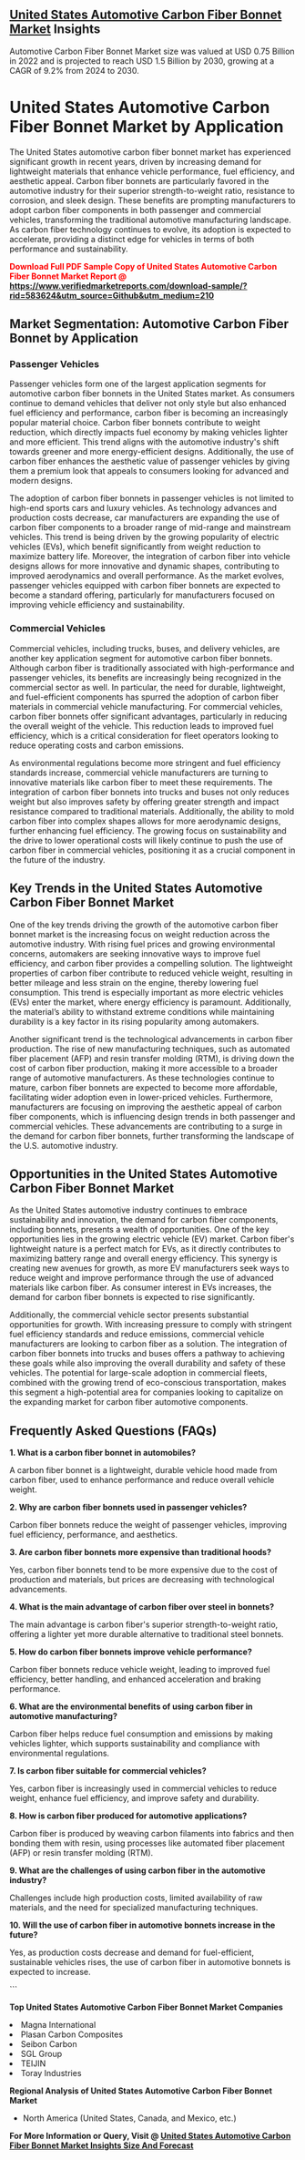 <h2><a href="https://www.verifiedmarketreports.com/download-sample/?rid=583624&amp;utm_source=Github&amp;utm_medium=210" target="_blank">United States Automotive Carbon Fiber Bonnet Market</a> Insights</h2><p>Automotive Carbon Fiber Bonnet Market size was valued at USD 0.75 Billion in 2022 and is projected to reach USD 1.5 Billion by 2030, growing at a CAGR of 9.2% from 2024 to 2030.</p><p><h1>United States Automotive Carbon Fiber Bonnet Market by Application</h1><p>The United States automotive carbon fiber bonnet market has experienced significant growth in recent years, driven by increasing demand for lightweight materials that enhance vehicle performance, fuel efficiency, and aesthetic appeal. Carbon fiber bonnets are particularly favored in the automotive industry for their superior strength-to-weight ratio, resistance to corrosion, and sleek design. These benefits are prompting manufacturers to adopt carbon fiber components in both passenger and commercial vehicles, transforming the traditional automotive manufacturing landscape. As carbon fiber technology continues to evolve, its adoption is expected to accelerate, providing a distinct edge for vehicles in terms of both performance and sustainability.</p><p><strong><p><span class=""><span style="color: #ff0000;"><strong>Download Full PDF Sample Copy of United States Automotive Carbon Fiber Bonnet Market Report</strong> @ </span><a href="https://www.verifiedmarketreports.com/download-sample/?rid=583624&amp;utm_source=Github&amp;utm_medium=210" target="_blank">https://www.verifiedmarketreports.com/download-sample/?rid=583624&amp;utm_source=Github&amp;utm_medium=210</a></span></p></strong></p><h2>Market Segmentation: Automotive Carbon Fiber Bonnet by Application</h2><h3>Passenger Vehicles</h3><p>Passenger vehicles form one of the largest application segments for automotive carbon fiber bonnets in the United States market. As consumers continue to demand vehicles that deliver not only style but also enhanced fuel efficiency and performance, carbon fiber is becoming an increasingly popular material choice. Carbon fiber bonnets contribute to weight reduction, which directly impacts fuel economy by making vehicles lighter and more efficient. This trend aligns with the automotive industry's shift towards greener and more energy-efficient designs. Additionally, the use of carbon fiber enhances the aesthetic value of passenger vehicles by giving them a premium look that appeals to consumers looking for advanced and modern designs.</p><p>The adoption of carbon fiber bonnets in passenger vehicles is not limited to high-end sports cars and luxury vehicles. As technology advances and production costs decrease, car manufacturers are expanding the use of carbon fiber components to a broader range of mid-range and mainstream vehicles. This trend is being driven by the growing popularity of electric vehicles (EVs), which benefit significantly from weight reduction to maximize battery life. Moreover, the integration of carbon fiber into vehicle designs allows for more innovative and dynamic shapes, contributing to improved aerodynamics and overall performance. As the market evolves, passenger vehicles equipped with carbon fiber bonnets are expected to become a standard offering, particularly for manufacturers focused on improving vehicle efficiency and sustainability.</p><h3>Commercial Vehicles</h3><p>Commercial vehicles, including trucks, buses, and delivery vehicles, are another key application segment for automotive carbon fiber bonnets. Although carbon fiber is traditionally associated with high-performance and passenger vehicles, its benefits are increasingly being recognized in the commercial sector as well. In particular, the need for durable, lightweight, and fuel-efficient components has spurred the adoption of carbon fiber materials in commercial vehicle manufacturing. For commercial vehicles, carbon fiber bonnets offer significant advantages, particularly in reducing the overall weight of the vehicle. This reduction leads to improved fuel efficiency, which is a critical consideration for fleet operators looking to reduce operating costs and carbon emissions.</p><p>As environmental regulations become more stringent and fuel efficiency standards increase, commercial vehicle manufacturers are turning to innovative materials like carbon fiber to meet these requirements. The integration of carbon fiber bonnets into trucks and buses not only reduces weight but also improves safety by offering greater strength and impact resistance compared to traditional materials. Additionally, the ability to mold carbon fiber into complex shapes allows for more aerodynamic designs, further enhancing fuel efficiency. The growing focus on sustainability and the drive to lower operational costs will likely continue to push the use of carbon fiber in commercial vehicles, positioning it as a crucial component in the future of the industry.</p><h2>Key Trends in the United States Automotive Carbon Fiber Bonnet Market</h2><p>One of the key trends driving the growth of the automotive carbon fiber bonnet market is the increasing focus on weight reduction across the automotive industry. With rising fuel prices and growing environmental concerns, automakers are seeking innovative ways to improve fuel efficiency, and carbon fiber provides a compelling solution. The lightweight properties of carbon fiber contribute to reduced vehicle weight, resulting in better mileage and less strain on the engine, thereby lowering fuel consumption. This trend is especially important as more electric vehicles (EVs) enter the market, where energy efficiency is paramount. Additionally, the material’s ability to withstand extreme conditions while maintaining durability is a key factor in its rising popularity among automakers.</p><p>Another significant trend is the technological advancements in carbon fiber production. The rise of new manufacturing techniques, such as automated fiber placement (AFP) and resin transfer molding (RTM), is driving down the cost of carbon fiber production, making it more accessible to a broader range of automotive manufacturers. As these technologies continue to mature, carbon fiber bonnets are expected to become more affordable, facilitating wider adoption even in lower-priced vehicles. Furthermore, manufacturers are focusing on improving the aesthetic appeal of carbon fiber components, which is influencing design trends in both passenger and commercial vehicles. These advancements are contributing to a surge in the demand for carbon fiber bonnets, further transforming the landscape of the U.S. automotive industry.</p><h2>Opportunities in the United States Automotive Carbon Fiber Bonnet Market</h2><p>As the United States automotive industry continues to embrace sustainability and innovation, the demand for carbon fiber components, including bonnets, presents a wealth of opportunities. One of the key opportunities lies in the growing electric vehicle (EV) market. Carbon fiber's lightweight nature is a perfect match for EVs, as it directly contributes to maximizing battery range and overall energy efficiency. This synergy is creating new avenues for growth, as more EV manufacturers seek ways to reduce weight and improve performance through the use of advanced materials like carbon fiber. As consumer interest in EVs increases, the demand for carbon fiber bonnets is expected to rise significantly.</p><p>Additionally, the commercial vehicle sector presents substantial opportunities for growth. With increasing pressure to comply with stringent fuel efficiency standards and reduce emissions, commercial vehicle manufacturers are looking to carbon fiber as a solution. The integration of carbon fiber bonnets into trucks and buses offers a pathway to achieving these goals while also improving the overall durability and safety of these vehicles. The potential for large-scale adoption in commercial fleets, combined with the growing trend of eco-conscious transportation, makes this segment a high-potential area for companies looking to capitalize on the expanding market for carbon fiber automotive components.</p><h2>Frequently Asked Questions (FAQs)</h2><p><strong>1. What is a carbon fiber bonnet in automobiles?</strong></p><p>A carbon fiber bonnet is a lightweight, durable vehicle hood made from carbon fiber, used to enhance performance and reduce overall vehicle weight.</p><p><strong>2. Why are carbon fiber bonnets used in passenger vehicles?</strong></p><p>Carbon fiber bonnets reduce the weight of passenger vehicles, improving fuel efficiency, performance, and aesthetics.</p><p><strong>3. Are carbon fiber bonnets more expensive than traditional hoods?</strong></p><p>Yes, carbon fiber bonnets tend to be more expensive due to the cost of production and materials, but prices are decreasing with technological advancements.</p><p><strong>4. What is the main advantage of carbon fiber over steel in bonnets?</strong></p><p>The main advantage is carbon fiber's superior strength-to-weight ratio, offering a lighter yet more durable alternative to traditional steel bonnets.</p><p><strong>5. How do carbon fiber bonnets improve vehicle performance?</strong></p><p>Carbon fiber bonnets reduce vehicle weight, leading to improved fuel efficiency, better handling, and enhanced acceleration and braking performance.</p><p><strong>6. What are the environmental benefits of using carbon fiber in automotive manufacturing?</strong></p><p>Carbon fiber helps reduce fuel consumption and emissions by making vehicles lighter, which supports sustainability and compliance with environmental regulations.</p><p><strong>7. Is carbon fiber suitable for commercial vehicles?</strong></p><p>Yes, carbon fiber is increasingly used in commercial vehicles to reduce weight, enhance fuel efficiency, and improve safety and durability.</p><p><strong>8. How is carbon fiber produced for automotive applications?</strong></p><p>Carbon fiber is produced by weaving carbon filaments into fabrics and then bonding them with resin, using processes like automated fiber placement (AFP) or resin transfer molding (RTM).</p><p><strong>9. What are the challenges of using carbon fiber in the automotive industry?</strong></p><p>Challenges include high production costs, limited availability of raw materials, and the need for specialized manufacturing techniques.</p><p><strong>10. Will the use of carbon fiber in automotive bonnets increase in the future?</strong></p><p>Yes, as production costs decrease and demand for fuel-efficient, sustainable vehicles rises, the use of carbon fiber in automotive bonnets is expected to increase.</p>```</p><p><strong>Top United States Automotive Carbon Fiber Bonnet Market Companies</strong></p><div data-test-id=""><p><li>Magna International</li><li> Plasan Carbon Composites</li><li> Seibon Carbon</li><li> SGL Group</li><li> TEIJIN</li><li> Toray Industries</li></p><div><strong>Regional Analysis of&nbsp;United States Automotive Carbon Fiber Bonnet Market</strong></div><ul><li dir="ltr"><p dir="ltr">North America&nbsp;(United States, Canada, and Mexico, etc.)</p></li></ul><p><strong>For More Information or Query, Visit @&nbsp;</strong><strong><a href="https://www.verifiedmarketreports.com/product/automotive-carbon-fiber-bonnet-market/?utm_source=Github&amp;utm_medium=210" target="_blank">United States Automotive Carbon Fiber Bonnet Market Insights Size And Forecast</a></strong></p></div>
